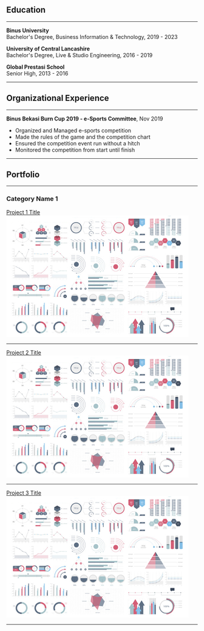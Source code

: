 ## Education

---

<b>Binus University</b>
<br>
Bachelor's Degree, Business Information & Technology, 2019 - 2023

<b>University of Central Lancashire</b>
<br>
Bachelor's Degree, Live & Studio Engineering, 2016 - 2019

<b>Global Prestasi School</b>
<br>
Senior High, 2013 - 2016

---

## Organizational Experience

---

<b>Binus Bekasi Burn Cup 2019 - e-Sports Committee</b>, Nov 2019
<br>
<ul>
  <li>Organized and Managed e-sports competition</li>
  <li>Made the rules of the game and the competition chart</li>
  <li>Ensured the competition event run without a hitch</li>
  <li>Monitored the competition from start until finish</li>
</ul>

---

## Portfolio

---

### Category Name 1 

[Project 1 Title](/sample_page)
<img src="images/dummy_thumbnail.jpg?raw=true"/>

---
[Project 2 Title](/pdf/sample_presentation.pdf)
<img src="images/dummy_thumbnail.jpg?raw=true"/>

---
[Project 3 Title](http://example.com/)
<img src="images/dummy_thumbnail.jpg?raw=true"/>

---




